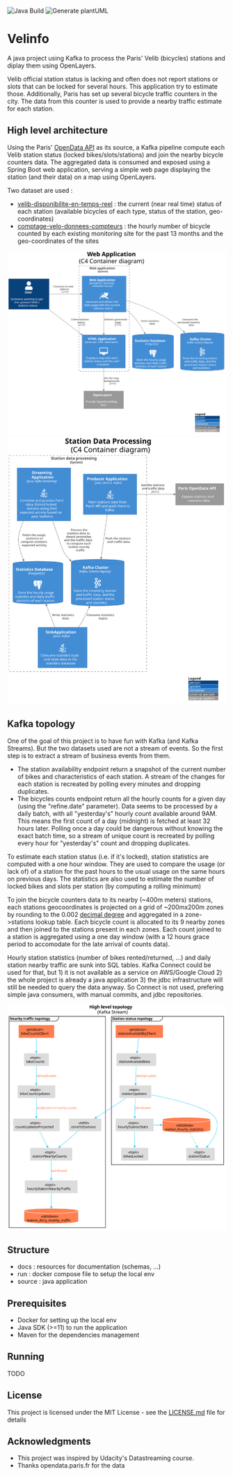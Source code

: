 ![Java Build](https://github.com/ouvreboite/velinfo/workflows/Java%20Build/badge.svg)
![Generate plantUML](https://github.com/ouvreboite/velinfo/workflows/Generate%20plantUML/badge.svg)
# Velinfo

A java project using Kafka to process the Paris' Velib (bicycles) stations and diplay them using OpenLayers. 

Velib official station status is lacking and often does not report stations or slots that can be locked for several hours. This application try to estimate those.
Additionally, Paris has set up several bicycle traffic counters in the city. The data from this counter is used to provide a nearby traffic estimate for each station. 

## High level architecture

Using the Paris' [OpenData API](https://opendata.paris.fr/) as its source, a Kafka pipeline compute each Velib station status (locked bikes/slots/stations) and join the nearby bicycle counters data.
The aggregated data is consumed and exposed using a Spring Boot web application, serving a simple web page displaying the station (and their data) on a map using OpenLayers.

Two dataset are used :
* [velib-disponibilite-en-temps-reel](https://opendata.paris.fr/explore/dataset/velib-disponibilite-en-temps-reel) : the current (near real time) status of each station (available bicycles of each type, status of the station, geo-coordinates)
* [comptage-velo-donnees-compteurs](https://opendata.paris.fr/explore/dataset/comptage-velo-donnees-compteurs) : the hourly number of bicycle counted by each existing monitoring site for the past 13 months and the geo-coordinates of the sites

![Web Application container diagram](docs/plantuml/web_application_c4_container.svg)
![Station Data Processing container diagram](docs/plantuml/station_data_processing_c4_container.svg)

## Kafka topology

One of the goal of this project is to have fun with Kafka (and Kafka Streams). But the two datasets used are not a stream of events. So the first step is to extract a stream of business events from them.
* The station availability  endpoint return a snapshot of the current number of bikes and characteristics of each station. A stream of the changes for each station is recreated by polling every minutes and dropping duplicates.
* The bicycles counts endpoint return all the hourly counts for a given day (using the "refine.date" parameter). Data seems to be processed by a daily batch, with all "yesterday's" hourly count available around 9AM. This means the first count of a day (midnight) is fetched at least 32 hours later. Polling once a day could be dangerous without knowing the exact batch time, so a stream of unique count is recreated by polling every hour for "yesterday's" count and dropping duplicates.

To estimate each station status (i.e. if it's locked), station statistics are computed with a one hour window. They are used to compare the usage (or lack of) of a station for the past hours to the usual usage on the same hours on previous days.
The statistics are also used to estimate the number of locked bikes and slots per station (by computing a rolling minimum)

To join the bicycle counters data to its nearby (~400m meters) stations, each stations geocoordinates is projected on a grid of ~200mx200m zones by rounding to the 0.002 [decimal degree](https://en.wikipedia.org/wiki/Decimal_degrees) and aggregated in a zone->stations lookup table. 
Each bicycle count is allocated to its 9 nearby zones and then joined to the stations present in each zones. Each count joined to a station is aggregated using a one day window (with a 12 hours grace period to accomodate for the late arrival of counts data).

Hourly station statistics (number of bikes rented/returned, ...) and daily station nearby traffic are sunk into SQL tables. Kafka Connect could be used for that, but 1) it is not available as a service on AWS/Google Cloud 2) the whole project is already a java application 3) the jdbc infrastructure will still be needed to query the data anyway. So Connect is not used, prefering simple java consumers, with manual commits, and jdbc repositories. 

![High level topology](docs/plantuml/high_level_topology.svg)

## Structure
* docs : resources for documentation (schemas, ...)
* run : docker compose file to setup the local env
* source : java application

## Prerequisites

* Docker for setting up the local env
* Java SDK (>=11) to run the application
* Maven for the dependencies management

## Running

TODO

## License

This project is licensed under the MIT License - see the [LICENSE.md](LICENSE.md) file for details

## Acknowledgments

* This project was inspired by Udacity's Datastreaming course.
* Thanks opendata.paris.fr for the data
